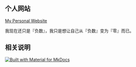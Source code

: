 ## 个人网站

[My Personal Website](jin-pengyu.github.io)

我现在还只是『负数』，我只是想让自己从『负数』变为『零』而已。

## 相关说明

[![Built with Material for MkDocs](https://img.shields.io/badge/Material_for_MkDocs-526CFE?style=for-the-badge&logo=MaterialForMkDocs&logoColor=white)](https://squidfunk.github.io/mkdocs-material/)

